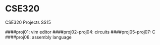 # CSE320
CSE320 Projects SS15

####proj01: vim editor
####proj02-proj04: circuits
####proj05-proj07: C
####proj08: assembly language
